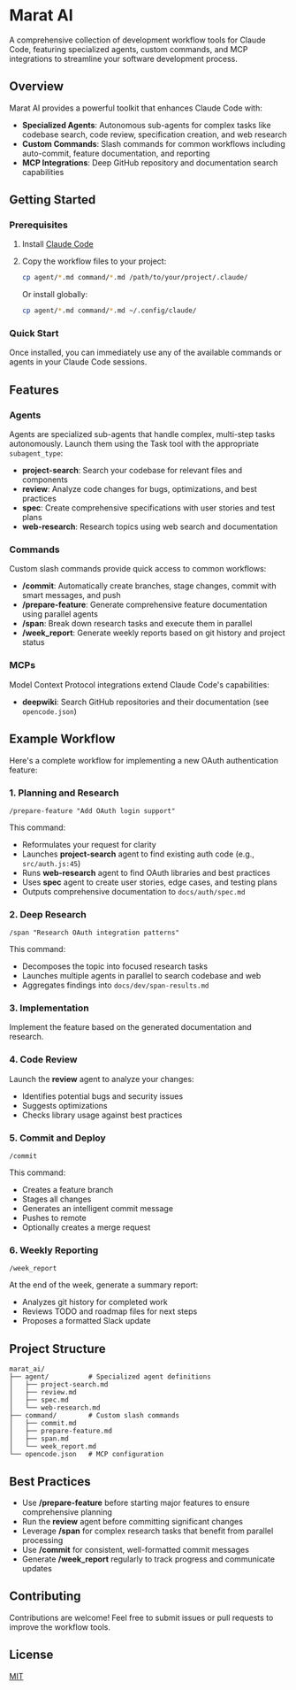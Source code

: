 # Marat AI

A comprehensive collection of development workflow tools for Claude Code, featuring specialized agents, custom commands, and MCP integrations to streamline your software development process.

## Overview

Marat AI provides a powerful toolkit that enhances Claude Code with:

- **Specialized Agents**: Autonomous sub-agents for complex tasks like codebase search, code review, specification creation, and web research
- **Custom Commands**: Slash commands for common workflows including auto-commit, feature documentation, and reporting
- **MCP Integrations**: Deep GitHub repository and documentation search capabilities

## Getting Started

### Prerequisites

1. Install [Claude Code](https://claude.com/claude-code)
2. Copy the workflow files to your project:
   ```bash
   cp agent/*.md command/*.md /path/to/your/project/.claude/
   ```

   Or install globally:
   ```bash
   cp agent/*.md command/*.md ~/.config/claude/
   ```

### Quick Start

Once installed, you can immediately use any of the available commands or agents in your Claude Code sessions.

## Features

### Agents

Agents are specialized sub-agents that handle complex, multi-step tasks autonomously. Launch them using the Task tool with the appropriate `subagent_type`:

- **project-search**: Search your codebase for relevant files and components
- **review**: Analyze code changes for bugs, optimizations, and best practices
- **spec**: Create comprehensive specifications with user stories and test plans
- **web-research**: Research topics using web search and documentation

### Commands

Custom slash commands provide quick access to common workflows:

- **/commit**: Automatically create branches, stage changes, commit with smart messages, and push
- **/prepare-feature**: Generate comprehensive feature documentation using parallel agents
- **/span**: Break down research tasks and execute them in parallel
- **/week_report**: Generate weekly reports based on git history and project status

### MCPs

Model Context Protocol integrations extend Claude Code's capabilities:

- **deepwiki**: Search GitHub repositories and their documentation (see `opencode.json`)

## Example Workflow

Here's a complete workflow for implementing a new OAuth authentication feature:

### 1. Planning and Research

```
/prepare-feature "Add OAuth login support"
```

This command:
- Reformulates your request for clarity
- Launches **project-search** agent to find existing auth code (e.g., `src/auth.js:45`)
- Runs **web-research** agent to find OAuth libraries and best practices
- Uses **spec** agent to create user stories, edge cases, and testing plans
- Outputs comprehensive documentation to `docs/auth/spec.md`

### 2. Deep Research

```
/span "Research OAuth integration patterns"
```

This command:
- Decomposes the topic into focused research tasks
- Launches multiple agents in parallel to search codebase and web
- Aggregates findings into `docs/dev/span-results.md`

### 3. Implementation

Implement the feature based on the generated documentation and research.

### 4. Code Review

Launch the **review** agent to analyze your changes:
- Identifies potential bugs and security issues
- Suggests optimizations
- Checks library usage against best practices

### 5. Commit and Deploy

```
/commit
```

This command:
- Creates a feature branch
- Stages all changes
- Generates an intelligent commit message
- Pushes to remote
- Optionally creates a merge request

### 6. Weekly Reporting

```
/week_report
```

At the end of the week, generate a summary report:
- Analyzes git history for completed work
- Reviews TODO and roadmap files for next steps
- Proposes a formatted Slack update

## Project Structure

```
marat_ai/
├── agent/          # Specialized agent definitions
│   ├── project-search.md
│   ├── review.md
│   ├── spec.md
│   └── web-research.md
├── command/        # Custom slash commands
│   ├── commit.md
│   ├── prepare-feature.md
│   ├── span.md
│   └── week_report.md
└── opencode.json   # MCP configuration
```

## Best Practices

- Use **/prepare-feature** before starting major features to ensure comprehensive planning
- Run the **review** agent before committing significant changes
- Leverage **/span** for complex research tasks that benefit from parallel processing
- Use **/commit** for consistent, well-formatted commit messages
- Generate **/week_report** regularly to track progress and communicate updates

## Contributing

Contributions are welcome! Feel free to submit issues or pull requests to improve the workflow tools.

## License

[MIT](LICENSE)
